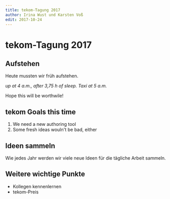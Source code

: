 ```yaml
---
title: tekom-Tagung 2017
author: Irina Wust und Karsten Voß
edit: 2017-10-24
---
```


# tekom-Tagung 2017

## Aufstehen
Heute mussten wir früh aufstehen. 

*up at 4 a.m., after 3,75 h of sleep. Taxi at 5 a.m.*

Hope this will be worthwile!

## tekom Goals this time
1. We need a new authoring tool
1. Some fresh ideas wouln't be bad, either

## Ideen sammeln

Wie jedes Jahr werden wir viele neue Ideen für die tägliche Arbeit sammeln. 

## Weitere wichtige Punkte

* Kollegen kennenlernen
* tekom-Preis

